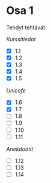 # Osa 1

Tehdyt tehtävät

*Kurssitiedot*

- [x] 1.1
- [x] 1.2
- [x] 1.3
- [x] 1.4
- [x] 1.5

*Unicafe*

- [x] 1.6
- [x] 1.7
- [ ] 1.8
- [ ] 1.9
- [ ] 1.10
- [ ] 1.11

*Anekdootit*

- [ ] 1.12
- [ ] 1.13
- [ ] 1.14
